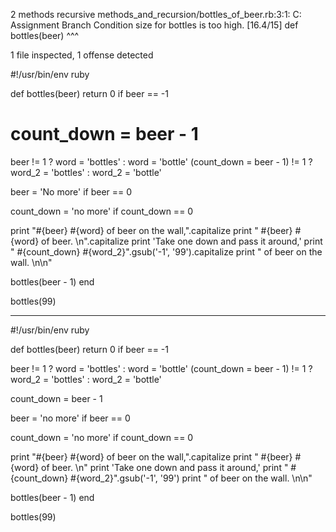 2 methods
recursive
methods_and_recursion/bottles_of_beer.rb:3:1: C: Assignment Branch Condition size for bottles is too high. [16.4/15]
def bottles(beer)
^^^

1 file inspected, 1 offense detected


#!/usr/bin/env ruby

def bottles(beer)
  return 0 if beer == -1
  # count_down = beer - 1
  beer != 1 ? word = 'bottles' : word = 'bottle'
  (count_down = beer - 1) != 1 ? word_2 = 'bottles' : word_2 = 'bottle'

  beer = 'No more' if beer == 0

  count_down = 'no more' if count_down == 0

  print "#{beer} #{word} of beer on the wall,".capitalize
  print " #{beer} #{word} of beer. \n".capitalize
  print 'Take one down and pass it around,'
  print " #{count_down} #{word_2}".gsub('-1', '99').capitalize
  print " of beer on the wall. \n\n"

  bottles(beer - 1)
end

bottles(99)



-------



#!/usr/bin/env ruby

def bottles(beer)
  return 0 if beer == -1

  beer != 1 ? word = 'bottles' : word = 'bottle'
  (count_down = beer - 1) != 1 ? word_2 = 'bottles' : word_2 = 'bottle'

  count_down = beer - 1

  beer = 'no more' if beer == 0

  count_down = 'no more' if count_down == 0

  print "#{beer} #{word} of beer on the wall,".capitalize
  print " #{beer} #{word} of beer. \n"
  print 'Take one down and pass it around,'
  print " #{count_down} #{word_2}".gsub('-1', '99')
  print " of beer on the wall. \n\n"

  bottles(beer - 1)
end

bottles(99)
